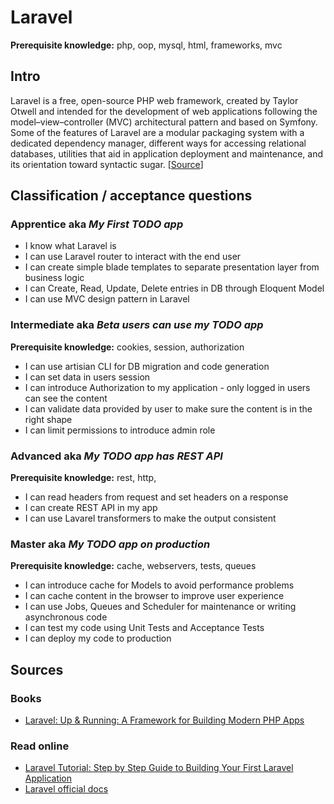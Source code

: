# Laravel

**Prerequisite knowledge:** php, oop, mysql, html, frameworks, mvc

## Intro
Laravel is a free, open-source PHP web framework, created by Taylor Otwell and intended for the development of web applications following the model–view–controller (MVC) architectural pattern and based on Symfony. Some of the features of Laravel are a modular packaging system with a dedicated dependency manager, different ways for accessing relational databases, utilities that aid in application deployment and maintenance, and its orientation toward syntactic sugar. [[Source](https://en.wikipedia.org/wiki/Laravel)]

## Classification / acceptance questions

### Apprentice aka _My First TODO app_
* I know what Laravel is
* I can use Laravel router to interact with the end user
* I can create simple blade templates to separate presentation layer from business logic
* I can Create, Read, Update, Delete entries in DB through Eloquent Model 
* I can use MVC design pattern in Laravel

### Intermediate aka _Beta users can use my TODO app_
**Prerequisite knowledge:** cookies, session, authorization
* I can use artisian CLI for DB migration and code generation
* I can set data in users session
* I can introduce Authorization to my application - only logged in users can see the content
* I can validate data provided by user to make sure the content is in the right shape
* I can limit permissions to introduce admin role

### Advanced aka _My TODO app has REST API_
**Prerequisite knowledge:** rest, http,
* I can read headers from request and set headers on a response
* I can create REST API in my app
* I can use Lavarel transformers to make the output consistent

### Master aka _My TODO app on production_
**Prerequisite knowledge:** cache, webservers, tests, queues
* I can introduce cache for Models to avoid performance problems
* I can cache content in the browser to improve user experience
* I can use Jobs, Queues and Scheduler for maintenance or writing asynchronous code
* I can test my code using Unit Tests and Acceptance Tests
* I can deploy my code to production

## Sources

### Books
- [Laravel: Up & Running: A Framework for Building Modern PHP Apps](https://laravelupandrunning.com/)

### Read online
- [Laravel Tutorial: Step by Step Guide to Building Your First Laravel Application](https://laravel-news.com/your-first-laravel-application)
- [Laravel official docs](https://laravel.com/docs/)
